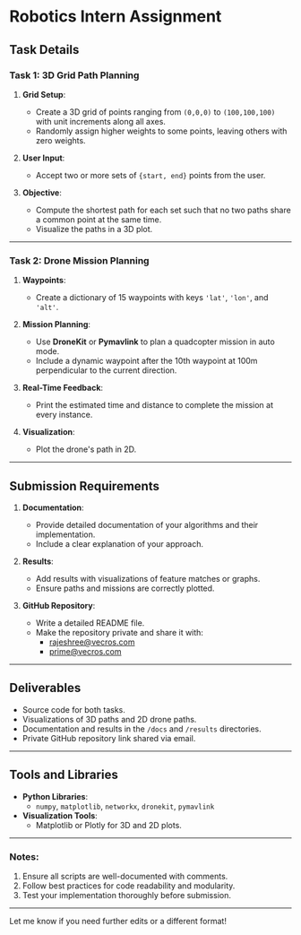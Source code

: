 # Robotics Intern Assignment

## Task Details

### Task 1: 3D Grid Path Planning
1. **Grid Setup**:
   - Create a 3D grid of points ranging from `(0,0,0)` to `(100,100,100)` with unit increments along all axes.
   - Randomly assign higher weights to some points, leaving others with zero weights.

2. **User Input**:
   - Accept two or more sets of `{start, end}` points from the user.

3. **Objective**:
   - Compute the shortest path for each set such that no two paths share a common point at the same time.
   - Visualize the paths in a 3D plot.

---

### Task 2: Drone Mission Planning
1. **Waypoints**:
   - Create a dictionary of 15 waypoints with keys `'lat'`, `'lon'`, and `'alt'`.

2. **Mission Planning**:
   - Use **DroneKit** or **Pymavlink** to plan a quadcopter mission in auto mode.
   - Include a dynamic waypoint after the 10th waypoint at 100m perpendicular to the current direction.

3. **Real-Time Feedback**:
   - Print the estimated time and distance to complete the mission at every instance.

4. **Visualization**:
   - Plot the drone's path in 2D.

---

## Submission Requirements

1. **Documentation**:
   - Provide detailed documentation of your algorithms and their implementation.
   - Include a clear explanation of your approach.

2. **Results**:
   - Add results with visualizations of feature matches or graphs.
   - Ensure paths and missions are correctly plotted.

3. **GitHub Repository**:
   - Write a detailed README file.
   - Make the repository private and share it with:
     - rajeshree@vecros.com
     - prime@vecros.com

---

## Deliverables
- Source code for both tasks.
- Visualizations of 3D paths and 2D drone paths.
- Documentation and results in the `/docs` and `/results` directories.
- Private GitHub repository link shared via email.

---

## Tools and Libraries
- **Python Libraries**:
  - `numpy`, `matplotlib`, `networkx`, `dronekit`, `pymavlink`
- **Visualization Tools**:
  - Matplotlib or Plotly for 3D and 2D plots.

---

### Notes:
1. Ensure all scripts are well-documented with comments.
2. Follow best practices for code readability and modularity.
3. Test your implementation thoroughly before submission.

---

Let me know if you need further edits or a different format!
